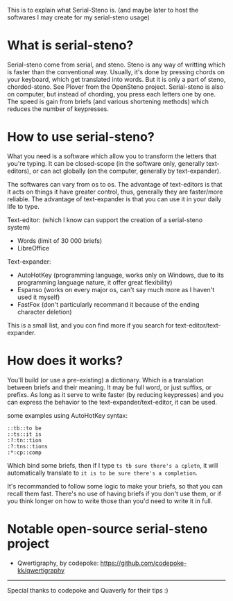 This is to explain what Serial-Steno is. (and maybe later to host the softwares I may create for my serial-steno usage)

# What is serial-steno?

Serial-steno come from serial, and steno. Steno is any way of writting which is faster than the conventional way. Usually, it's done by pressing chords on your keyboard,
which get translated into words. But it is only a part of steno, chorded-steno. See Plover from the OpenSteno project.
Serial-steno is also on computer, but instead of chording, you press each letters one by one. The speed is gain from briefs (and various shortening methods) which reduces
the number of keypresses.

# How to use serial-steno?

What you need is a software which allow you to transform the letters that you're typing.
It can be closed-scope (in the software only, generally text-editors), or can act globally (on the computer, generally by text-expander).

The softwares can vary from os to os.
The advantage of text-editors is that it acts on things it have greater control, thus, generally they are faster/more reliable.
The advantage of text-expander is that you can use it in your daily life to type.

Text-editor: (which I know can support the creation of a serial-steno system)
- Words (limit of 30 000 briefs)
- LibreOffice

Text-expander:
- AutoHotKey (programming language, works only on Windows, due to its programming language nature, it offer great flexibility)
- Espanso (works on every major os, can't say much more as I haven't used it myself)
- FastFox (don't particularly recommand it because of the ending character deletion)

This is a small list, and you con find more if you search for text-editor/text-expander.

# How does it works?

You'll build (or use a pre-existing) a dictionary. Which is a translation between briefs and their meaning.
It may be full word, or just suffixs, or prefixs. As long as it serve to write faster (by reducing keypresses) and you can express the behavior to the text-expander/text-editor,
it can be used.

some examples using AutoHotKey syntax:
```ahk
::tb::to be
::ts::it is
:?:tn::tion
:?:tns::tions
:*:cp::comp
```
Which bind some briefs, then if I type `ts tb sure there's a cpletn`, it will automatically translate to `it is to be sure there's a completion`.


It's recommanded to follow some logic to make your briefs, so that you can recall them fast. There's no use of having briefs if you don't use them, or if you think longer on
how to write those than you'd need to write it in full.

# Notable open-source serial-steno project
- Qwertigraphy, by codepoke: https://github.com/codepoke-kk/qwertigraphy

---

Special thanks to codepoke and Quaverly for their tips :)
